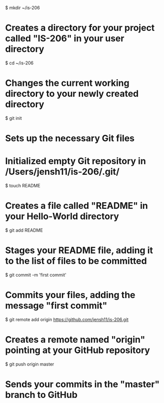 $ mkdir ~/is-206
# Creates a directory for your project called "IS-206" in your user directory

$ cd ~/is-206
# Changes the current working directory to your newly created directory

$ git init
# Sets up the necessary Git files
# Initialized empty Git repository in /Users/jensh11/is-206/.git/

$ touch README
# Creates a file called "README" in your Hello-World directory

$ git add README
# Stages your README file, adding it to the list of files to be committed

$ git commit -m 'first commit'
# Commits your files, adding the message "first commit"

$ git remote add origin https://github.com/jensh11/is-206.git
# Creates a remote named "origin" pointing at your GitHub repository

$ git push origin master
# Sends your commits in the "master" branch to GitHub
